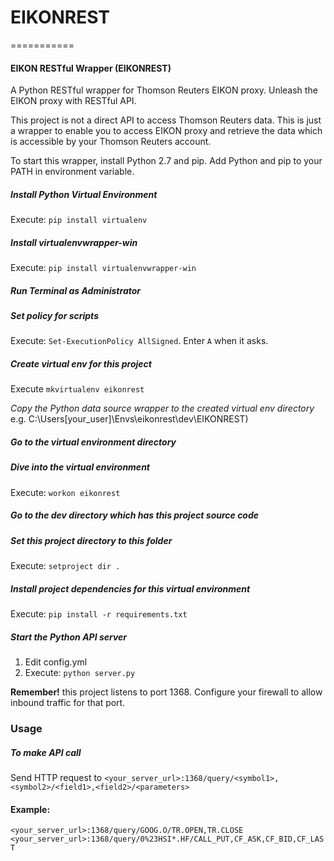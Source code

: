 # EIKONREST
===========

#### EIKON RESTful Wrapper (EIKONREST)

A Python RESTful wrapper for Thomson Reuters EIKON proxy. Unleash the EIKON proxy with RESTful API.

This project is not a direct API to access Thomson Reuters data. This is just a wrapper to enable you to access EIKON proxy and retrieve the data which is accessible by your Thomson Reuters account.

To start this wrapper, install Python 2.7 and pip. Add Python and pip to your PATH in environment variable.

##### Install Python Virtual Environment
Execute: `pip install virtualenv`


##### Install virtualenvwrapper-win
Execute: `pip install virtualenvwrapper-win`

##### Run Terminal as Administrator

##### Set policy for scripts
Execute: `Set-ExecutionPolicy AllSigned`. Enter `A` when it asks.

##### Create virtual env for this project
Execute `mkvirtualenv eikonrest`

_Copy the Python data source wrapper to the created virtual env directory_ e.g. C:\Users\[your_user]\Envs\eikonrest\dev\EIKONREST)

##### Go to the virtual environment directory

##### Dive into the virtual environment
Execute: `workon eikonrest`

##### Go to the dev directory which has this project source code

##### Set this project directory to this folder
Execute: `setproject dir .`

##### Install project dependencies for this virtual environment
Execute: `pip install -r requirements.txt`

##### Start the Python API server
1. Edit config.yml
2. Execute: `python server.py`


**Remember!** this project listens to port 1368. Configure your firewall to allow inbound traffic for that port.


### Usage
##### To make API call
Send HTTP request to `<your_server_url>:1368/query/<symbol1>,<symbol2>/<field1>,<field2>/<parameters>`

#### Example:
`<your_server_url>:1368/query/GOOG.O/TR.OPEN,TR.CLOSE`
`<your_server_url>:1368/query/0%23HSI*.HF/CALL_PUT,CF_ASK,CF_BID,CF_LAST`
